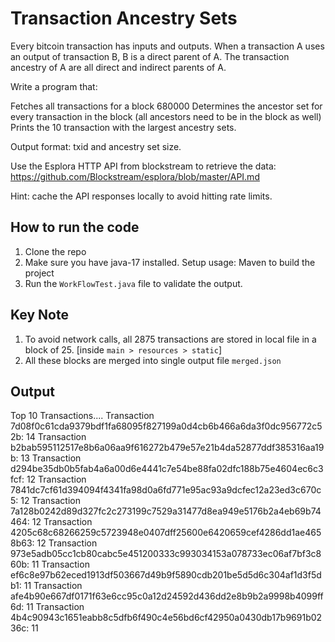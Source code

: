 # Transaction Ancestry Sets

Every bitcoin transaction has inputs and outputs. When a transaction A uses an output of transaction B, B is a direct parent of A.
The transaction ancestry of A are all direct and indirect parents of A.



Write a program that:

Fetches all transactions for a block 680000
Determines the ancestor set for every transaction in the block (all ancestors need to be in the block as well)
Prints the 10 transaction with the largest ancestry sets.


Output format: txid and ancestry set size.

Use the Esplora HTTP API from blockstream to retrieve the data: https://github.com/Blockstream/esplora/blob/master/API.md

Hint: cache the API responses locally to avoid hitting rate limits.

## How to run the code
1. Clone the repo
2. Make sure you have java-17 installed. Setup usage: Maven to build the project
3. Run the `WorkFlowTest.java` file to validate the output.


## Key Note
1. To avoid network calls, all 2875 transactions are stored in local file in a block of 25. [inside `main > resources > static`]
2. All these blocks are merged into single output file `merged.json`


## Output

Top 10 Transactions....
Transaction 7d08f0c61cda9379bdf1fa68095f827199a0d4cb6b466a6da3f0dc956772c52b: 14
Transaction b2bab595112517e8b6a06aa9f616272b479e57e21b4da52877ddf385316aa19b: 13
Transaction d294be35db0b5fab4a6a00d6e4441c7e54be88fa02dfc188b75e4604ec6c3fcf: 12
Transaction 7841dc7cf61d394094f4341fa98d0a6fd771e95ac93a9dcfec12a23ed3c670c5: 12
Transaction 7a128b0242d89d327fc2c273199c7529a31477d8ea949e5176b2a4eb69b74464: 12
Transaction 4205c68c68266259c5723948e0407dff25600e6420659cef4286dd1ae4658b63: 12
Transaction 973e5adb05cc1cb80cabc5e451200333c993034153a078733ec06af7bf3c860b: 11
Transaction ef6c8e97b62eced1913df503667d49b9f5890cdb201be5d5d6c304af1d3f5db1: 11
Transaction afe4b90e667df0171f63e6cc95c0a12d24592d436dd2e8b9b2a9998b4099ff6d: 11
Transaction 4b4c90943c1651eabb8c5dfb6f490c4e56bd6cf42950a0430db17b9691b0236c: 11

